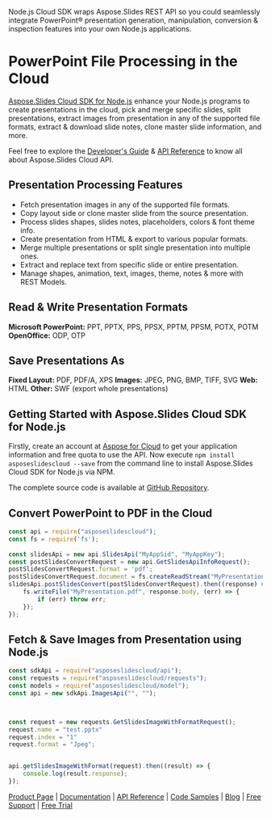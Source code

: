 Node.js Cloud SDK wraps Aspose.Slides REST API so you could seamlessly integrate PowerPoint® presentation generation, manipulation, conversion & inspection features into your own Node.js applications.

# PowerPoint File Processing in the Cloud
[Aspose.Slides Cloud SDK for Node.js](https://products.aspose.cloud/slides/nodejs) enhance your Node.js programs to create presentations in the cloud, pick and merge specific slides, split presentations, extract images from presentation in any of the supported file formats, extract & download slide notes, clone master slide information, and more. 

Feel free to explore the [Developer's Guide](https://docs.aspose.cloud/display/slidescloud/Developer+Guide) & [API Reference](https://apireference.aspose.cloud/slides/) to know all about Aspose.Slides Cloud API. 

## Presentation Processing Features

- Fetch presentation images in any of the supported file formats.
- Copy layout side or clone master slide from the source presentation.
- Process slides shapes, slides notes, placeholders, colors & font theme info.
- Create presentation from HTML & export to various popular formats.
- Merge multiple presentations or split single presentation into multiple ones.
- Extract and replace text from specific slide or entire presentation.
- Manage shapes, animation, text, images, theme, notes & more with REST Models.

## Read & Write Presentation Formats

**Microsoft PowerPoint:** PPT, PPTX, PPS, PPSX, PPTM, PPSM, POTX, POTM
**OpenOffice:** ODP, OTP

## Save Presentations As

**Fixed Layout:** PDF, PDF/A, XPS
**Images:** JPEG, PNG, BMP, TIFF, SVG
**Web:** HTML
**Other:** SWF (export whole presentations)

## Getting Started with Aspose.Slides Cloud SDK for Node.js

Firstly, create an account at [Aspose for Cloud](https://dashboard.aspose.cloud/#/apps) to get your application information and free quota to use the API. Now execute `npm install asposeslidescloud --save` from the command line to install Aspose.Slides Cloud SDK for Node.js via NPM.

The complete source code is available at [GitHub Repository](https://github.com/aspose-slides-cloud/aspose-slides-cloud-nodejs).


## Convert PowerPoint to PDF in the Cloud

```js
const api = require("asposeslidescloud");
const fs = require('fs');
 
const slidesApi = new api.SlidesApi("MyAppSid", "MyAppKey");
const postSlidesConvertRequest = new api.GetSlidesApiInfoRequest();
postSlidesConvertRequest.format = 'pdf';
postSlidesConvertRequest.document = fs.createReadStream("MyPresentation.pptx");
slidesApi.postSlidesConvert(postSlidesConvertRequest).then((response) => {
    fs.writeFile("MyPresentation.pdf", response.body, (err) => {
        if (err) throw err;
    });
});
```

## Fetch & Save Images from Presentation using Node.js

```js
const sdkApi = require("asposeslidescloud/api");
const requests = require("asposeslidescloud/requests");
const models = require("asposeslidescloud/model");
const api = new sdkApi.ImagesApi("", "");



const request = new requests.GetSlidesImageWithFormatRequest();
request.name = "test.pptx"
request.index = "1"
request.format = "Jpeg";


api.getSlidesImageWithFormat(request).then((result) => {
    console.log(result.response);
});
```

[Product Page](https://products.aspose.cloud/slides/nodejs) | [Documentation](https://docs.aspose.cloud/display/slidescloud/Home) | [API Reference](https://apireference.aspose.cloud/slides/) | [Code Samples](https://github.com/aspose-slides-cloud/aspose-slides-cloud-nodejs) | [Blog](https://blog.aspose.cloud/category/slides/) | [Free Support](https://forum.aspose.cloud/c/slides) | [Free Trial](https://dashboard.aspose.cloud/#/apps)